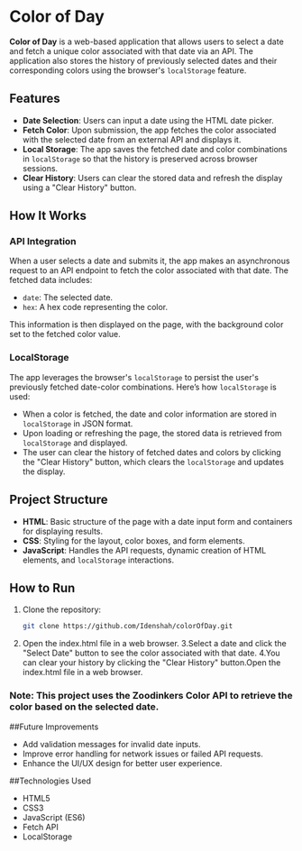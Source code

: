 # Color of Day

**Color of Day** is a web-based application that allows users to select a date and fetch a unique color associated with that date via an API. The application also stores the history of previously selected dates and their corresponding colors using the browser's `localStorage` feature.

## Features

- **Date Selection**: Users can input a date using the HTML date picker.
- **Fetch Color**: Upon submission, the app fetches the color associated with the selected date from an external API and displays it.
- **Local Storage**: The app saves the fetched date and color combinations in `localStorage` so that the history is preserved across browser sessions.
- **Clear History**: Users can clear the stored data and refresh the display using a "Clear History" button.

## How It Works

### API Integration
When a user selects a date and submits it, the app makes an asynchronous request to an API endpoint to fetch the color associated with that date. The fetched data includes:
- `date`: The selected date.
- `hex`: A hex code representing the color.

This information is then displayed on the page, with the background color set to the fetched color value.

### LocalStorage
The app leverages the browser's `localStorage` to persist the user's previously fetched date-color combinations. Here’s how `localStorage` is used:
- When a color is fetched, the date and color information are stored in `localStorage` in JSON format.
- Upon loading or refreshing the page, the stored data is retrieved from `localStorage` and displayed.
- The user can clear the history of fetched dates and colors by clicking the "Clear History" button, which clears the `localStorage` and updates the display.

## Project Structure

- **HTML**: Basic structure of the page with a date input form and containers for displaying results.
- **CSS**: Styling for the layout, color boxes, and form elements.
- **JavaScript**: Handles the API requests, dynamic creation of HTML elements, and `localStorage` interactions.

## How to Run

1. Clone the repository:
   ```bash
   git clone https://github.com/Idenshah/colorOfDay.git
2. Open the index.html file in a web browser.
3.Select a date and click the "Select Date" button to see the color associated with that date.
4.You can clear your history by clicking the "Clear History" button.Open the index.html file in a web browser.

### Note: This project uses the Zoodinkers Color API to retrieve the color based on the selected date.

##Future Improvements
- Add validation messages for invalid date inputs.
- Improve error handling for network issues or failed API requests.
- Enhance the UI/UX design for better user experience.
  
##Technologies Used
- HTML5
- CSS3
- JavaScript (ES6)
- Fetch API
- LocalStorage
